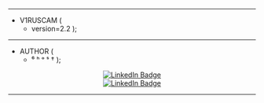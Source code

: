 - - -

 - V1RUSCAM (
      - version=2.2
 );

- - -

 - AUTHOR (
      - ⁶ ʰ ᵒ ˢ †
 );

<div id="badges" align="center">
  <a href="https://t.me/are_you_okays">
    <img src="https://img.shields.io/badge/GROUP-red?style=for-the-badge&logo=twitter&logoColor=white)" alt="LinkedIn Badge"/>
  </a>
</div>
<div id="badges" align="center">
  <a href="https://vk.com/invite/AMKGDq4">
    <img src="https://img.shields.io/badge/INVITE-red?style=for-the-badge&logo=twitter&logoColor=white)" alt="LinkedIn Badge"/>
  </a>
</div>

- - -
